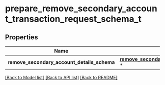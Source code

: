 # prepare_remove_secondary_account_transaction_request_schema_t

## Properties
Name | Type | Description | Notes
------------ | ------------- | ------------- | -------------
**remove_secondary_account_details_schema** | [**remove_secondary_account_details_schema_t**](remove_secondary_account_details_schema.md) \* |  | [optional] 

[[Back to Model list]](../README.md#documentation-for-models) [[Back to API list]](../README.md#documentation-for-api-endpoints) [[Back to README]](../README.md)


